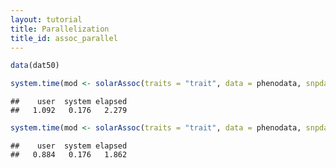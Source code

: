 ```yaml
---
layout: tutorial
title: Parallelization
title_id: assoc_parallel
---
```






  





~~~ r
data(dat50)

system.time(mod <- solarAssoc(traits = "trait", data = phenodata, snpdata = genodata, cores = 1))
~~~



~~~
##    user  system elapsed 
##   1.092   0.176   2.279
~~~



~~~ r
system.time(mod <- solarAssoc(traits = "trait", data = phenodata, snpdata = genodata, cores = 2))
~~~



~~~
##    user  system elapsed 
##   0.884   0.176   1.862
~~~


